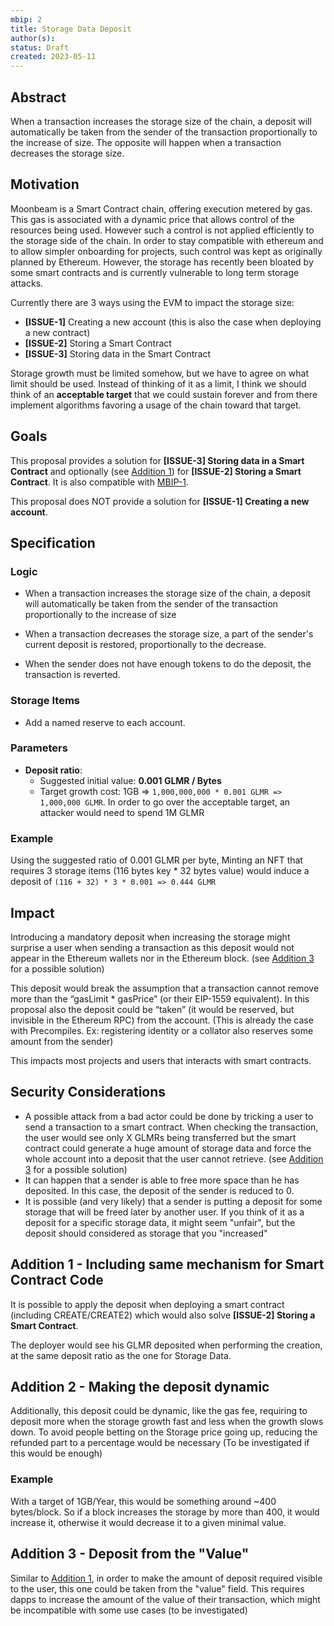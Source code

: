 ```yaml
---
mbip: 2
title: Storage Data Deposit
author(s):
status: Draft
created: 2023-05-11
---
```


## Abstract

When a transaction increases the storage size of the chain, a deposit will automatically be taken from the sender of the transaction proportionally to the increase of size. The opposite will happen when a transaction decreases the storage size.

## Motivation

Moonbeam is a Smart Contract chain, offering execution metered by gas.
This gas is associated with a dynamic price that allows control of the resources being used.
However such a control is not applied efficiently to the storage side of the chain. In order to stay compatible with ethereum and to allow simpler onboarding for projects, such control was kept as originally planned by Ethereum.
However, the storage has recently been bloated by some smart contracts and is currently vulnerable to long term storage attacks.

Currently there are 3 ways using the EVM to impact the storage size:
- **[ISSUE-1]** Creating a new account (this is also the case when deploying a new contract)
- **[ISSUE-2]** Storing a Smart Contract
- **[ISSUE-3]** Storing data in the Smart Contract

Storage growth must be limited somehow, but we have to agree on what limit should be used. Instead of thinking of it as a limit, I think we should think of an **acceptable target** that we could sustain forever and from there implement algorithms favoring a usage of the chain toward that target.

## Goals

This proposal provides a solution for **[ISSUE-3] Storing data in a Smart Contract** and optionally (see [Addition 1](#addition-1---including-same-mechanism-for-smart-contract-code)) for **[ISSUE-2] Storing a Smart Contract**. It is also compatible with [MBIP-1](MBIP-1.md).

This proposal does NOT provide a solution for **[ISSUE-1] Creating a new account**.

## Specification

### Logic

- When a transaction increases the storage size of the chain, a deposit will automatically be taken from the sender of the transaction proportionally to the increase of size

- When a transaction decreases the storage size, a part of the sender's current deposit is restored, proportionally to the decrease.

- When the sender does not have enough tokens to do the deposit, the transaction is reverted.


### Storage Items

- Add a named reserve to each account.

### Parameters

- **Deposit ratio**:
  - Suggested initial value: **0.001 GLMR / Bytes**
  - Target growth cost: 1GB => `1,000,000,000 * 0.001 GLMR => 1,000,000 GLMR`. In order to go over the acceptable target, an attacker would need to spend 1M GLMR


### Example

Using the suggested ratio of 0.001 GLMR per byte, Minting an NFT that requires 3 storage items (116 bytes key * 32 bytes value) would induce a deposit of `(116 + 32) * 3 * 0.001 => 0.444 GLMR`

## Impact

Introducing a mandatory deposit when increasing the storage might surprise a user when 
sending a transaction as this deposit would not appear in the Ethereum wallets nor in the
Ethereum block. (see [Addition 3](#addition-3---deposit-from-the-value) for a possible solution)

This deposit would break the assumption that a transaction cannot remove more than the “gasLimit * gasPrice” (or their EIP-1559 equivalent). In this proposal also the deposit could be “taken” (it would be reserved, but invisible in the Ethereum RPC) from the account.
(This is already the case with Precompiles. Ex: registering identity or a collator also reserves some amount from the sender)

This impacts most projects and users that interacts with smart contracts.

## Security Considerations

- A possible attack from a bad actor could be done by tricking a user to send a transaction to a smart contract. When checking the transaction, the user would see only X GLMRs being transferred but the smart contract could generate a huge amount of storage data and force the whole account into a deposit that the user cannot retrieve. (see [Addition 3](#addition-3---deposit-from-the-value) for a possible solution)
- It can happen that a sender is able to free more space than he has deposited. In this case, the deposit of the sender is reduced to 0.
- It is possible (and very likely) that a sender is putting a deposit for some storage that will be freed later by another user. If you think of it as a deposit for a specific storage data, it might seem "unfair", but the deposit should considered as storage that you "increased"



## Addition 1 - Including same mechanism for Smart Contract Code

It is possible to apply the deposit when deploying a smart contract (including CREATE/CREATE2) which would also solve **[ISSUE-2] Storing a Smart Contract**.

The deployer would see his GLMR deposited when performing the creation, at the same deposit ratio as the one for Storage Data.

## Addition 2 - Making the deposit dynamic

Additionally, this deposit could be dynamic, like the gas fee, requiring to deposit more when the storage growth fast and less when the growth slows down.
To avoid people betting on the Storage price going up, reducing the refunded part to a percentage would be necessary (To be investigated if this would be enough)

### Example
With a target of 1GB/Year, this would be something around ~400 bytes/block. So if a block increases the storage by more than 400, it would increase it, otherwise it would decrease it to a given minimal value.

## Addition 3 - Deposit from the "Value"

Similar to [Addition 1](#addition-1---including-same-mechanism-for-smart-contract-code), in order to make the amount of deposit required visible to the user, this one could be taken from the "value" field. This requires dapps to increase the amount of the value of their transaction, which might be incompatible with some use cases (to be investigated)
